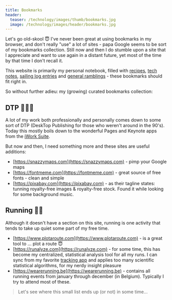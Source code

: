 ```yaml
---
title: Bookmarks
header:
  teaser: /technology/images/thumb/bookmarks.jpg
  image: /technology/images/header/bookmarks.jpg
---
```


Let's go old-skool 😇 I've never been great at using bookmarks in my browser, and don't really "use" a lot of sites - papa Google seems to be sort of my bookmarks collection. Still now and then I do stumble upon a site that I appreciate and want to use again in a distant future, yet most of the time by that time I don't recall it.

This website is primarily my personal notebook, filled with [recipes](/koken), [tech notes](/technology), [sailing log entries](/zeilen) and [general ramblings](/about) - these bookmarks should fit right in.

So without further adieu: my (growing) curated bookmarks collection:

## DTP 👨🏻‍💻

A lot of my work both professionally and personally comes down to some sort of DTP (DeskTop Publishing for those who weren't around in the 90's). Today this mostly boils down to the wonderful Pages and Keynote apps from the [iWork Suite](https://www.apple.com/iwork/).

But now and then, I need something more and these sites are useful additions:

* [https://snazzymaps.com](https://snazzymaps.com) - pimp your Google maps
* [https://fontmeme.com](https://fontmeme.com) - great source of free fonts - clean and simple
* [https://pixabay.com](https://pixabay.com) - as their tagline states: tunning royalty-free images & royalty-free stock. Found it while looking for some background music.

## Running 🏃‍♂️

Although it doesn't have a section on this site, running is one activity that tends to take up quiet some part of my free time.

* [https://www.plotaroute.com](https://www.plotaroute.com) - is a great tool to ... plot a route 😇
* [https://runalyze.com](https://runalyze.com) - for some time, this has become my centralized, statistical analysis tool for all my runs. I can sync from my favorite [tracking app](https://apps.apple.com/us/app/ismoothrun/id410965399) and applies too many scientific statistical algorithms, for my nerdy insight pleasure
* [https://wearerunning.be](https://wearerunning.be) - contains all running events from january through december (in Belgium). Typically I try to attend most of these.

> Let's see where this small list ends up (or not) in some time...
